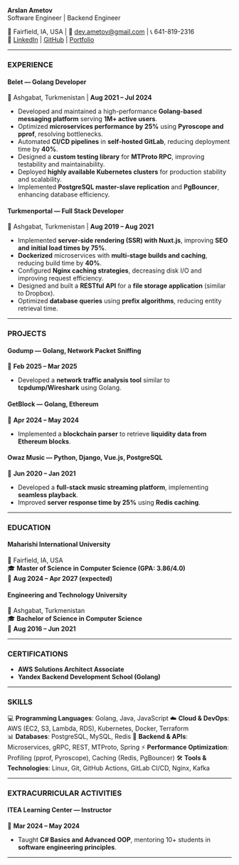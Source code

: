 **Arslan Ametov**  
Software Engineer | Backend Engineer  

📍 Fairfield, IA, USA | 📧 dev.ametov@gmail.com | 📞 641-819-2316  
🔗 [LinkedIn](https://www.linkedin.com/in/dev-ametov/) | [GitHub](https://github.com/ametow) | [Portfolio](https://arslanbek.com)  

---  

### **EXPERIENCE**  
#### **Belet** — Golang Developer  
📍 Ashgabat, Turkmenistan | **Aug 2021 – Jul 2024**  
- Developed and maintained a high-performance **Golang-based messaging platform** serving **1M+ active users**.  
- Optimized **microservices performance by 25%** using **Pyroscope and pprof**, resolving bottlenecks.  
- Automated **CI/CD pipelines** in **self-hosted GitLab**, reducing deployment time by **40%**.  
- Designed a **custom testing library** for **MTProto RPC**, improving testability and maintainability.  
- Deployed **highly available Kubernetes clusters** for production stability and scalability.  
- Implemented **PostgreSQL master-slave replication** and **PgBouncer**, enhancing database efficiency.  

#### **Turkmenportal** — Full Stack Developer  
📍 Ashgabat, Turkmenistan | **Aug 2019 – Aug 2021**  
- Implemented **server-side rendering (SSR) with Nuxt.js**, improving **SEO and initial load times by 75%**.  
- **Dockerized** microservices with **multi-stage builds and caching**, reducing build time by **40%**.  
- Configured **Nginx caching strategies**, decreasing disk I/O and improving request efficiency.  
- Designed and built a **RESTful API** for a **file storage application** (similar to Dropbox).  
- Optimized **database queries** using **prefix algorithms**, reducing entity retrieval time.  

---  

### **PROJECTS**  
#### **Godump** — Golang, Network Packet Sniffing  
📅 **Feb 2025 – Mar 2025**  
- Developed a **network traffic analysis tool** similar to **tcpdump/Wireshark** using Golang.  

#### **GetBlock** — Golang, Ethereum  
📅 **Apr 2024 – May 2024**  
- Implemented a **blockchain parser** to retrieve **liquidity data from Ethereum blocks**.  

#### **Owaz Music** — Python, Django, Vue.js, PostgreSQL  
📅 **Jun 2020 – Jan 2021**  
- Developed a **full-stack music streaming platform**, implementing **seamless playback**.  
- Improved **server response time by 25%** using **Redis caching**.  

---  

### **EDUCATION**  
#### **Maharishi International University**  
📍 Fairfield, IA, USA  
🎓 **Master of Science in Computer Science (GPA: 3.86/4.0)**  
📅 **Aug 2024 – Apr 2027 (expected)**  

#### **Engineering and Technology University**  
📍 Ashgabat, Turkmenistan  
🎓 **Bachelor of Science in Computer Science**  
📅 **Aug 2016 – Jun 2021**  

---  

### **CERTIFICATIONS**  
- **AWS Solutions Architect Associate**  
- **Yandex Backend Development School (Golang)**  

---  

### **SKILLS**  
💻 **Programming Languages**: Golang, Java, JavaScript
☁️ **Cloud & DevOps**: AWS (EC2, S3, Lambda, RDS), Kubernetes, Docker, Terraform  
📊 **Databases**: PostgreSQL, MySQL, Redis
🔗 **Backend & APIs**: Microservices, gRPC, REST, MTProto, Spring
⚡ **Performance Optimization**: Profiling (pprof, Pyroscope), Caching (Redis, PgBouncer)
🛠 **Tools & Technologies**: Linux, Git, GitHub Actions, GitLab CI/CD, Nginx, Kafka

---  

### **EXTRACURRICULAR ACTIVITIES**  
#### **ITEA Learning Center** — Instructor  
📅 **Mar 2024 – May 2024**  
- Taught **C# Basics and Advanced OOP**, mentoring 10+ students in **software engineering principles**.  

---
